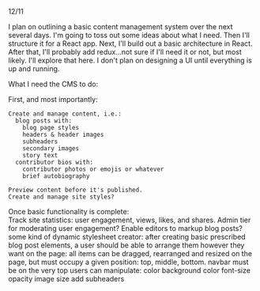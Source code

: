 12/11

I plan on outlining a basic content management system over the next several days.  I'm going to toss out some ideas about what I need.  Then I'll structure it for a React app.  Next, I'll build out a basic architecture in React.  After that, I'll probably add redux...not sure if I'll need it or not, but most likely.  I'll explore that here.  I don't plan on designing a UI until everything is up and running.

What I need the CMS to do:

  First, and most importantly:

    Create and manage content, i.e.:
      blog posts with:
        blog page styles
        headers & header images
        subheaders
        secondary images
        story text
      contributor bios with:
        contributor photos or emojis or whatever
        brief autobiography

    Preview content before it's published.
    Create and manage site styles?

  Once basic functionality is complete:  
    Track site statistics: user engagement, views, likes, and shares.
    Admin tier for moderating user engagement?
    Enable editors to markup blog posts?
    some kind of dynamic stylesheet creator:
      after creating basic prescribed blog post elements, a user should be able to arrange them however they want on the page:
        all items can be dragged, rearranged and resized on the page, but must occupy a given position: top, middle, bottom.
          navbar must be on the very top
          users can manipulate:
            color
            background color
            font-size
            opacity
            image size
            add subheaders
          
